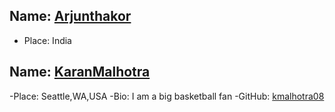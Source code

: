 ## Name: [Arjunthakor](https://github.com/ARJUN-SINH-THAKOR)

- Place: India
## Name: [KaranMalhotra](rhttps://github.com/Karan-Malhota)
-Place: Seattle,WA,USA
-Bio: I am a big basketball fan
-GitHub: [kmalhotra08](https://github.com/kmalhotra08)


